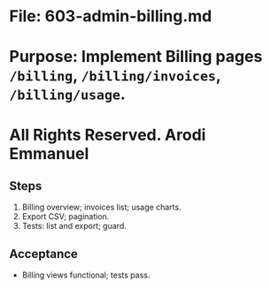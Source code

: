 # File: 603-admin-billing.md

# Purpose: Implement Billing pages `/billing`, `/billing/invoices`, `/billing/usage`.

# All Rights Reserved. Arodi Emmanuel

## Steps

1. Billing overview; invoices list; usage charts.
2. Export CSV; pagination.
3. Tests: list and export; guard.

## Acceptance

- Billing views functional; tests pass.
